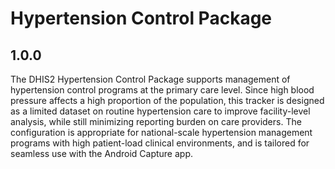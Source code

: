 # Hypertension Control Package

## 1.0.0

The DHIS2 Hypertension Control Package supports management of hypertension control programs at the primary care level. Since high blood pressure affects a high proportion of the population, this tracker is designed as a limited dataset on routine hypertension care to improve facility-level analysis, while still minimizing reporting burden on care providers. The configuration is appropriate for national-scale hypertension management programs with high patient-load clinical environments, and is tailored for seamless use with the Android Capture app.
